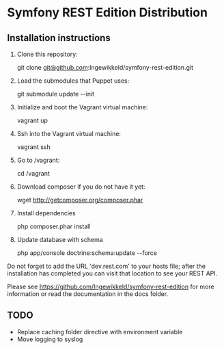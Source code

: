 Symfony REST Edition Distribution
=================================

Installation instructions
-------------------------

1. Clone this repository:

    git clone git@github.com:Ingewikkeld/symfony-rest-edition.git

2. Load the submodules that Puppet uses:

    git submodule update --init

3. Initialize and boot the Vagrant virtual machine:

    vagrant up

4. Ssh into the Vagrant virtual machine:

    vagrant ssh

5. Go to /vagrant:

   cd /vagrant

6. Download composer if you do not have it yet:

   wget http://getcomposer.org/composer.phar

7. Install dependencies

   php composer.phar install

8. Update database with schema

   php app/console doctrine:schema:update --force

Do not forget to add the URL 'dev.rest.com' to your hosts file; after the
installation has completed you can visit that location to see your REST API.

Please see https://github.com/Ingewikkeld/symfony-rest-edition for more
information or read the documentation in the docs folder.


TODO
----

* Replace caching folder directive with environment variable
* Move logging to syslog
